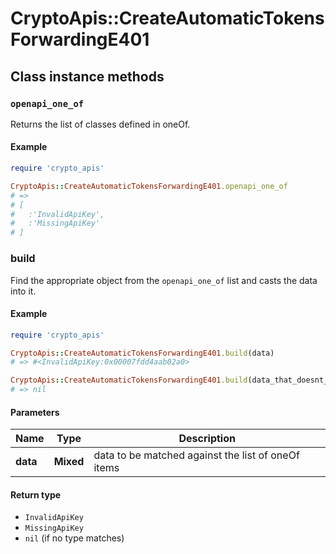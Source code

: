 # CryptoApis::CreateAutomaticTokensForwardingE401

## Class instance methods

### `openapi_one_of`

Returns the list of classes defined in oneOf.

#### Example

```ruby
require 'crypto_apis'

CryptoApis::CreateAutomaticTokensForwardingE401.openapi_one_of
# =>
# [
#   :'InvalidApiKey',
#   :'MissingApiKey'
# ]
```

### build

Find the appropriate object from the `openapi_one_of` list and casts the data into it.

#### Example

```ruby
require 'crypto_apis'

CryptoApis::CreateAutomaticTokensForwardingE401.build(data)
# => #<InvalidApiKey:0x00007fdd4aab02a0>

CryptoApis::CreateAutomaticTokensForwardingE401.build(data_that_doesnt_match)
# => nil
```

#### Parameters

| Name | Type | Description |
| ---- | ---- | ----------- |
| **data** | **Mixed** | data to be matched against the list of oneOf items |

#### Return type

- `InvalidApiKey`
- `MissingApiKey`
- `nil` (if no type matches)

